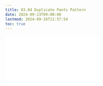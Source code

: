```yaml
---
title: 03.04 Duplicate Pants Pattern
date: 2024-09-23T09:00:00
lastmod: 2024-09-16T11:57:54
toc: true
---
```


![Link to included file contents](../../../../sewing/how-to-duplicate-a-pants-pattern.md)
